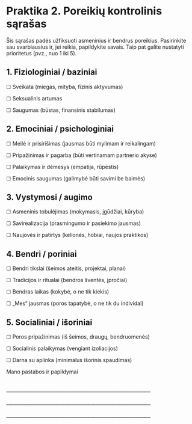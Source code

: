 # Praktika 2. Poreikių kontrolinis sąrašas

Šis sąrašas padės užfiksuoti asmeninius ir bendrus poreikius. Pasirinkite sau svarbiausius ir, jei reikia, papildykite savais. Taip pat galite nustatyti prioritetus (pvz., nuo 1 iki 5).

## 1. Fiziologiniai / baziniai

☐ Sveikata (miegas, mityba, fizinis aktyvumas)

☐ Seksualinis artumas

☐ Saugumas (būstas, finansinis stabilumas)

## 2. Emociniai / psichologiniai

☐ Meilė ir prisirišimas (jausmas būti mylimam ir reikalingam)

☐ Pripažinimas ir pagarba (būti vertinamam partnerio akyse)

☐ Palaikymas ir dėmesys (empatija, rūpestis)

☐ Emocinis saugumas (galimybė būti savimi be baimės)

## 3. Vystymosi / augimo

☐ Asmeninis tobulėjimas (mokymasis, įgūdžiai, kūryba)

☐ Savirealizacija (prasmingumo ir pasiekimo jausmas)

☐ Naujovės ir patirtys (kelionės, hobiai, naujos praktikos)

## 4. Bendri / poriniai

☐ Bendri tikslai (šeimos ateitis, projektai, planai)

☐ Tradicijos ir ritualai (bendros šventės, įpročiai)

☐ Bendras laikas (kokybė, o ne tik kiekis)

☐ „Mes“ jausmas (poros tapatybė, o ne tik du individai)

## 5. Socialiniai / išoriniai

☐ Poros pripažinimas (iš šeimos, draugų, bendruomenės)

☐ Socialinis palaikymas (vengiant izoliacijos)

☐ Darna su aplinka (minimalus išorinis spaudimas)

Mano pastabos ir papildymai

<br/>
____________________________________________________________
<br/><br/>
____________________________________________________________
<br/><br/>
____________________________________________________________

<div style="page-break-after: always;"></div>
